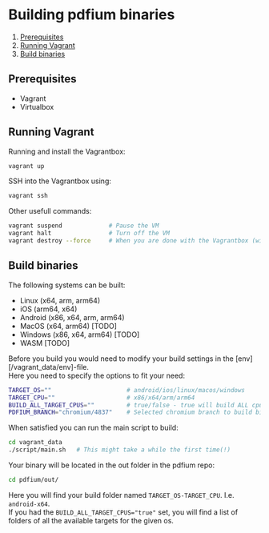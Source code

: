 # Building pdfium binaries

1. [Prerequisites](#prerequisites)
1. [Running Vagrant](#running-vagrant)
1. [Build binaries](#build-binaries)

## Prerequisites
- Vagrant
- Virtualbox

## Running Vagrant
Running and install the Vagrantbox:
```sh
vagrant up
```

SSH into the Vagrantbox using:
```sh
vagrant ssh
```

Other usefull commands:
```sh
vagrant suspend             # Pause the VM
vagrant halt                # Turn off the VM
vagrant destroy --force     # When you are done with the Vagrantbox (will remove and require rebuild)
```

## Build binaries
The following systems can be built:
- Linux (x64, arm, arm64)
- iOS (arm64, x64)
- Android (x86, x64, arm, arm64)
- MacOS (x64, arm64) [TODO]
- Windows (x86, x64, arm64) [TODO]
- WASM [TODO]

Before you build you would need to modify your build settings in the [env][/vagrant_data/env]-file.  
Here you need to specify the options to fit your need:
```sh
TARGET_OS=""                     # android/ios/linux/macos/windows
TARGET_CPU=""                    # x86/x64/arm/arm64
BUILD_ALL_TARGET_CPUS=""         # true/false - true will build ALL cpus for the given TARGET_OS in separate folders
PDFIUM_BRANCH="chromium/4837"    # Selected chromium branch to build binaries from.
```

When satisfied you can run the main script to build:
```sh
cd vagrant_data
./script/main.sh   # This might take a while the first time(!)
```

Your binary will be located in the out folder in the pdfium repo:
```sh
cd pdfium/out/
```

Here you will find your build folder named `TARGET_OS-TARGET_CPU`. I.e. `android-x64`.  
If you had the `BUILD_ALL_TARGET_CPUS="true"` set, you will find a list of folders of all the available targets for the given os.
